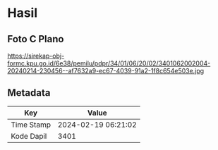 # Hasil

## Foto C Plano

https://sirekap-obj-formc.kpu.go.id/6e38/pemilu/pdpr/34/01/06/20/02/3401062002004-20240214-230456--af7632a9-ec67-4039-91a2-1f8c654e503e.jpg


## Metadata

| Key        | Value               |
| ---------- | ------------------- |
| Time Stamp | 2024-02-19 06:21:02 |
| Kode Dapil | 3401                |



